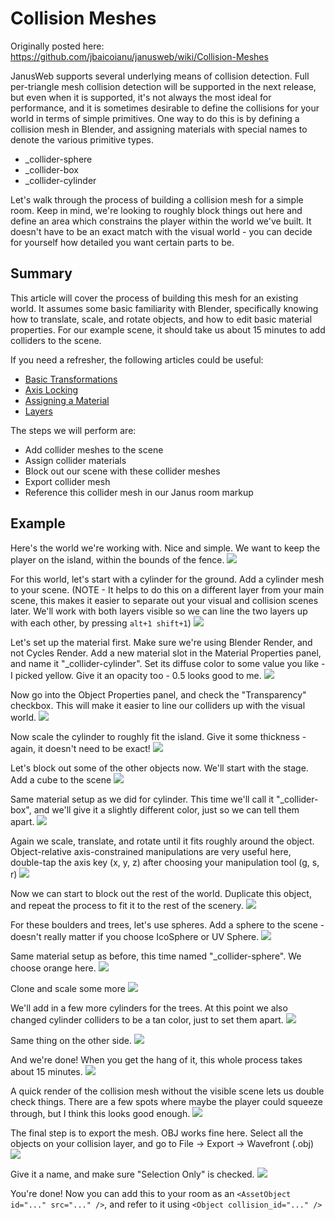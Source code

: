 # Collision Meshes

Originally posted here: <https://github.com/jbaicoianu/janusweb/wiki/Collision-Meshes>

JanusWeb supports several underlying means of collision detection.  Full per-triangle mesh collision detection will be supported in the next release, but even when it is supported, it's not always the most ideal for performance, and it is sometimes desirable to define the collisions for your world in terms of simple primitives.  One way to do this is by defining a collision mesh in Blender, and assigning materials with special names to denote the various primitive types.

 * _collider-sphere
 * _collider-box
 * _collider-cylinder

Let's walk through the process of building a collision mesh for a simple room.  Keep in mind, we're looking to roughly block things out here and define an area which constrains the player within the world we've built.  It doesn't have to be an exact match with the visual world - you can decide for yourself how detailed you want certain parts to be.

## Summary
This article will cover the process of building this mesh for an existing world.  It assumes some basic familiarity with Blender, specifically knowing how to translate, scale, and rotate objects, and how to edit basic material properties.  For our example scene, it should take us about 15 minutes to add colliders to the scene.

If you need a refresher, the following articles could be useful:
 * [Basic Transformations](https://docs.blender.org/manual/en/dev/editors/3dview/object/editing/transform/basics.html)
 * [Axis Locking](https://docs.blender.org/manual/en/dev/editors/3dview/object/editing/transform/control/precision/axis_locking.html)
 * [Assigning a Material](https://docs.blender.org/manual/en/dev/render/blender_render/materials/assigning_a_material.html)
 * [Layers](https://docs.blender.org/manual/en/dev/editors/3dview/object/properties/relations/layers.html?highlight=layers#viewing-layers)

The steps we will perform are:

 * Add collider meshes to the scene
 * Assign collider materials
 * Block out our scene with these collider meshes
 * Export collider mesh
 * Reference this collider mesh in our Janus room markup

## Example
Here's the world we're working with.  Nice and simple.  We want to keep the player on the island, within the bounds of the fence.
![](https://i.imgur.com/gb56zaO.png)

For this world, let's start with a cylinder for the ground.  Add a cylinder mesh to your scene.  (NOTE - It helps to do this on a different layer from your main scene, this makes it easier to separate out your visual and collision scenes later.  We'll work with both layers visible so we can line the two layers up with each other, by pressing  ```alt+1 shift+1```)
![](https://i.imgur.com/Ye6HCos.png)

Let's set up the material first.  Make sure we're using Blender Render, and not Cycles Render.  Add a new material slot in the Material Properties panel, and name it "_collider-cylinder".  Set its diffuse color to some value you like - I picked yellow.  Give it an opacity too - 0.5 looks good to me.
![](https://i.imgur.com/RTKWp4E.png)

Now go into the Object Properties panel, and check the "Transparency" checkbox.  This will make it easier to line our colliders up with the visual world.
![](https://i.imgur.com/VErZnHI.png)

Now scale the cylinder to roughly fit the island.  Give it some thickness - again, it doesn't need to be exact!
![](https://i.imgur.com/sOdnrMT.png)

Let's block out some of the other objects now.  We'll start with the stage.  Add a cube to the scene
![](https://i.imgur.com/99tcw5c.png)

Same material setup as we did for cylinder.  This time we'll call it "_collider-box", and we'll give it a slightly different color, just so we can tell them apart.
![](https://i.imgur.com/P3ksROc.png)

Again we scale, translate, and rotate until it fits roughly around the object.  Object-relative axis-constrained manipulations are very useful here, double-tap the axis key (x, y, z) after choosing your manipulation tool (g, s, r)
![](https://i.imgur.com/oe0NBG4.png)

Now we can start to block out the rest of the world.  Duplicate this object, and repeat the process to fit it to the rest of the scenery.
![](https://i.imgur.com/jlUX67o.png)

For these boulders and trees, let's use spheres.  Add a sphere to the scene - doesn't really matter if you choose IcoSphere or UV Sphere.
![](https://i.imgur.com/tnFCf1J.png)

Same material setup as before, this time named "_collider-sphere".  We choose orange here.
![](https://i.imgur.com/f6fMiFQ.png)

Clone and scale some more
![](https://i.imgur.com/K8kTGgJ.png)

We'll add in a few more cylinders for the trees.  At this point we also changed cylinder colliders to be a tan color, just to set them apart.
![](https://i.imgur.com/bGVADS7.png)

Same thing on the other side.
![](https://i.imgur.com/d5A1BS3.png)

And we're done!  When you get the hang of it, this whole process takes about 15 minutes.
![](https://i.imgur.com/fVEzcsH.png)

A quick render of the collision mesh without the visible scene lets us double check things.  There are a few spots where maybe the player could squeeze through, but I think this looks good enough.
![](https://i.imgur.com/a1gTo3l.jpg)

The final step is to export the mesh.  OBJ works fine here.  Select all the objects on your collision layer, and go to File -> Export -> Wavefront (.obj)
![](https://i.imgur.com/D0GaP2N.png)

Give it a name, and make sure "Selection Only" is checked.
![](https://i.imgur.com/LP4FLnp.png)

You're done!  Now you can add this to your room as an ```<AssetObject id="..." src="..." />```, and refer to it using ```<Object collision_id="..." />```

